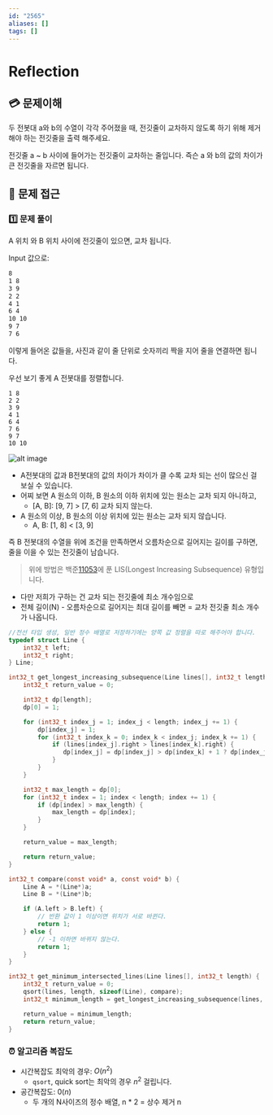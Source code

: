 ```yaml
---
id: "2565"
aliases: []
tags: []
---
```


# Reflection  

## 💳 문제이해

두 전봇대 a와 b의 수열이 각각 주어졌을 때, 전깃줄이 교차하지 않도록 하기 위해 제거해야 하는 전깃줄을 출력 해주세요.

전깃줄 a ~ b 사이에 들어가는 전깃줄이 교차하는 줄입니다. 즉슨 a 와 b의 값의 차이가 큰 전깃줄을 자르면 됩니다.

##  🚥 문제 접근

### 1️⃣  문제 풀이

A 위치 와 B 위치 사이에 전깃줄이 있으면, 교차 됩니다.

Input 값으로: 
```sh
8
1 8
3 9
2 2
4 1
6 4
10 10
9 7
7 6
```
이렇게 들어온 값들을, 사진과 같이 줄 단위로  숫자끼리 짝을 지어 줄을 연결하면 됩니다.

우선 보기 좋게 A 전봇대를 정렬합니다.

```
1 8
2 2
3 9
4 1
6 4
7 6
9 7
10 10
```
![alt image](https://blog.kakaocdn.net/dn/DZ8Yd/btrB6P2o2O3/eDJIawpRPsv3nrWFooDwvk/img.png)

- A전봇대의 값과 B전봇대의 값의 차이가 차이가 클 수록 교차 되는 선이 많으신 걸 보실 수 있습니다.
- 어찌 보면 A 원소의 이하, B 원소의 이하 위치에 있는 원소는 교차 되지 아니하고,
    - [A, B]: [9, 7] > [7, 6] 교차 되지 않는다.
- A 원소의 이상, B 원소의 이상 위치에 있는 원소는 교차 되지 않습니다.
    - A, B: [1, 8] < [3, 9] 

즉 B 전봇대의 수열을 위에 조건을 만족하면서 오름차순으로 길어지는 길이를 구하면, 
줄을 이을 수 있는 전깃줄이 남습니다.

> 위에 방법은 백준[11053](11053.md)에 푼 LIS(Longest Increasing Subsequence) 유형입니다.
    
- 다만 저희가 구하는 건 교차 되는 전깃줄에 최소 개수임으로
- 전체 길이(N) - 오름차순으로 길어지는 최대 길이를 빼면 = 교차 전깃줄 최소 개수가 나옵니다.

```c
//전선 타입 생성, 일반 정수 배열로 저장하기에는 양쪽 값 정렬을 따로 해주어야 합니다. 
typedef struct Line {
    int32_t left;
    int32_t right;
} Line;

int32_t get_longest_increasing_subsequence(Line lines[], int32_t length) {
    int32_t return_value = 0;

    int32_t dp[length];
    dp[0] = 1;

    for (int32_t index_j = 1; index_j < length; index_j += 1) {
        dp[index_j] = 1;
        for (int32_t index_k = 0; index_k < index_j; index_k += 1) {
            if (lines[index_j].right > lines[index_k].right) {
               dp[index_j] = dp[index_j] > dp[index_k] + 1 ? dp[index_j] : dp[index_k] + 1;
            }
        }
    }

    int32_t max_length = dp[0];
    for (int32_t index = 1; index < length; index += 1) {
        if (dp[index] > max_length) {
            max_length = dp[index];
        }
    }

    return_value = max_length;

    return return_value;
}

int32_t compare(const void* a, const void* b) {
    Line A = *(Line*)a;
    Line B = *(Line*)b;

    if (A.left > B.left) {
        // 반환 값이 1 이상이면 위치가 서로 바뀐다.
        return 1;
    } else {
        // -1 이하면 바뀌지 않는다.
        return 1;
    }
}

int32_t get_minimum_intersected_lines(Line lines[], int32_t length) {
    int32_t return_value = 0;
    qsort(lines, length, sizeof(Line), compare);
    int32_t minimum_length = get_longest_increasing_subsequence(lines, length);

    return_value = minimum_length;
    return return_value;
}
```

### ⏰ 알고리즘 복잡도
- 시간복잡도 최악의 경우: $O(n^2)$
    - `qsort`, quick sort는 최악의 경우 $n^2$ 걸립니다.
- 공간복잡도: $0(n)$ 
    - 두 개의 N사이즈의 정수 배열, n * 2 = 상수 제거 n

